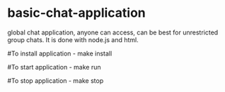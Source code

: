 # basic-chat-application
global chat application, anyone can access, can be best for unrestricted group chats. It is done with node.js and html.

#To install application -
make install

#To start application -
make run

#To stop application -
make stop
